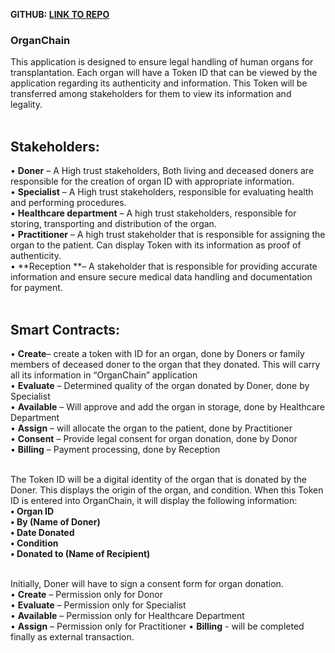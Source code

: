 **GITHUB: [LINK TO REPO](https://github.com/JohnsonS03/ifb452_assignment3.git)**

### OrganChain<br/>
This application is designed to ensure legal handling of human organs for transplantation. Each organ will have a Token ID that can be viewed by the application regarding its authenticity and information. This Token will be transferred among stakeholders for them to view its information and legality.<br/>
<br/>

## Stakeholders:<br/>
• **Doner** – A High trust stakeholders, Both living and deceased doners are responsible for the creation of organ ID with appropriate information. <br/>
• **Specialist** – A High trust stakeholders, responsible for evaluating health and performing procedures. <br/>
• **Healthcare department** – A high trust stakeholders, responsible for storing, transporting and distribution of the organ.<br/>
• **Practitioner** – A high trust stakeholder that is responsible for assigning the organ to the patient. Can display Token with its information as proof of authenticity. <br/>
• **Reception **– A stakeholder that is responsible for providing accurate information and ensure secure medical data handling and documentation for payment.<br/>
<br/>

## Smart Contracts:<br/>
• **Create**– create a token with ID for an organ, done by Doners or family members of deceased doner to the organ that they donated. This will carry all its information in “OrganChain” application <br/>
• **Evaluate** – Determined quality of the organ donated by Doner, done by Specialist<br/>
• **Available** – Will approve and add the organ in storage, done by Healthcare Department <br/>
• **Assign** – will allocate the organ to the patient, done by Practitioner<br/>
• **Consent** – Provide legal consent for organ donation, done by Donor <br/>
• **Billing** – Payment processing, done by Reception<br/>
<br/>

The Token ID will be a digital identity of the organ that is donated by the Doner. This displays the origin of the organ, and condition. When this Token ID is entered into OrganChain, it will display the following information: <br/>
**• Organ ID** <br/>
**• By (Name of Doner)** <br/>
**• Date Donated** <br/>
**• Condition** <br/>
**• Donated to (Name of Recipient)**<br/>
<br/>

Initially, Doner will have to sign a consent form for organ donation. <br/>
• **Create** – Permission only for Donor <br/>
• **Evaluate** – Permission only for Specialist <br/>
• **Available** – Permission only for Healthcare Department <br/>
• **Assign** – Permission only for Practitioner 
• **Billing** - will be completed finally as external transaction.<br/>

